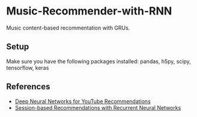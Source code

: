 # Music-Recommender-with-RNN
Music content-based recommentation with GRUs.

## Setup
Make sure you have the following packages installed: pandas, h5py, scipy, tensorflow, keras

## References
* [Deep Neural Networks for YouTube Recommendations](https://research.google.com/pubs/pub45530.html)
* [Session-based Recommendations with Recurrent Neural Networks](https://arxiv.org/abs/1511.06939)

